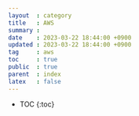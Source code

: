 ```yaml
---
layout  : category
title   : AWS
summary : 
date    : 2023-03-22 18:44:00 +0900
updated : 2023-03-22 18:44:00 +0900
tag     : aws
toc     : true
public  : true
parent  : index
latex   : false
---
```


* TOC
{:toc}
